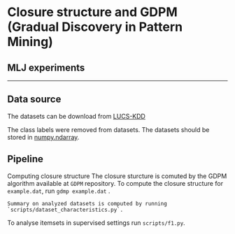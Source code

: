 # Closure structure and GDPM (Gradual Discovery in Pattern Mining)



## MLJ experiments
---
## Data source
The datasets can be download from [LUCS-KDD](https://cgi.csc.liv.ac.uk/~frans/KDD/Software/LUCS-KDD-DN/DataSets/dataSets.html)

The class labels were removed from datasets. The datasets should be stored in [numpy.ndarray](https://docs.scipy.org/doc/numpy/reference/generated/numpy.ndarray.html). 


## Pipeline

Computing closure structure
    The closure sturcture is comuted by the GDPM algorithm available at `GDPM` repository. 
    To compute the closure structure for `example.dat`, run 
    `gdmp example.dat` .
    
    Summary on analyzed datasets is computed by running `scripts/dataset_characteristics.py`.
    
To analyse itemsets in supervised settings run `scripts/f1.py`.
